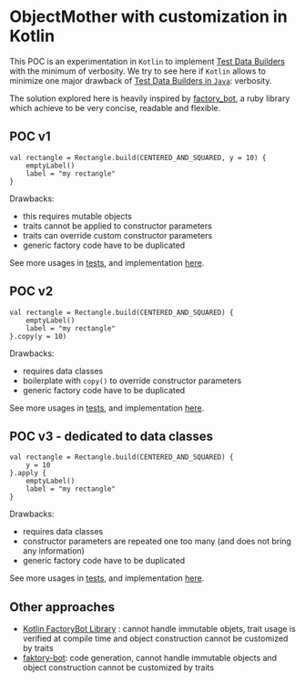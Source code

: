 # ObjectMother with customization in Kotlin

This POC is an experimentation in `Kotlin` to implement [Test Data Builders](http://wiki.c2.com/?TestDataBuilder) with the minimum of verbosity. We try to see here if `Kotlin` allows to minimize one major drawback of [Test Data Builders in `Java`](https://blog.sogilis.com/posts/2019-01-11-object-mother-builder-java/): verbosity.

The solution explored here is heavily inspired by [factory_bot](https://github.com/thoughtbot/factory_bot), a ruby library which achieve to be very concise, readable and flexible.

## POC v1

```
val rectangle = Rectangle.build(CENTERED_AND_SQUARED, y = 10) {
    emptyLabel()
    label = "my rectangle"
}
```

Drawbacks:
* this requires mutable objects
* traits cannot be applied to constructor parameters
* traits can override custom constructor parameters
* generic factory code have to be duplicated

See more usages in [tests](src/test/kotlin/v1/Test.kt), and implementation [here](src/test/kotlin/v1/POC.kt).

## POC v2

```
val rectangle = Rectangle.build(CENTERED_AND_SQUARED) {
    emptyLabel()
    label = "my rectangle"
}.copy(y = 10)
```

Drawbacks:
* requires data classes
* boilerplate with `copy()` to override constructor parameters
* generic factory code have to be duplicated

See more usages in [tests](src/test/kotlin/v2/Test.kt), and implementation [here](src/test/kotlin/v2/POC.kt).

## POC v3 - dedicated to data classes

```
val rectangle = Rectangle.build(CENTERED_AND_SQUARED) {
    y = 10
}.apply {
    emptyLabel()
    label = "my rectangle"
}
```

Drawbacks:
* requires data classes
* constructor parameters are repeated one too many (and does not bring any information)
* generic factory code have to be duplicated

See more usages in [tests](src/test/kotlin/v3/Test.kt), and implementation [here](src/test/kotlin/v3/POC.kt).

## Other approaches

* [Kotlin FactoryBot Library](https://github.com/gmkseta/k-factory-bot) : cannot handle immutable objets, trait usage is verified at compile time and object construction cannot be customized by traits
* [faktory-bot](https://github.com/raphiz/faktory-bot): code generation, cannot handle immutable objects and object construction cannot be customized by traits

